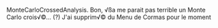 MonteCarloCrossedAnalysis. Bon, √ßa me parait pas terrible un Monte Carlo crois√©... (?)
J'ai supprim√© du Menu de Cormas pour le moment
